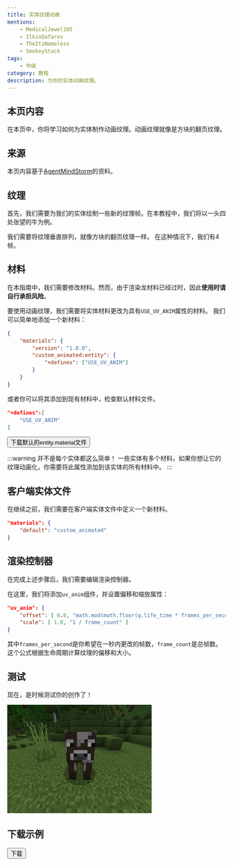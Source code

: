 ```yaml
---
title: 实体纹理动画
mentions:
    - MedicalJewel105
    - IlkinQafarov
    - TheItsNameless
    - SmokeyStack
tags:
    - 中级
category: 教程
description: 为你的实体动画纹理。
---
```


## 本页内容

在本页中，你将学习如何为实体制作动画纹理。动画纹理就像是方块的翻页纹理。

## 来源

本页内容基于[AgentMindStorm](https://www.youtube.com/channel/UC-ljddYkFdTQl-MVEaVvbuQ)的资料。

<YouTubeEmbed id="F6e-w1rCEi4" />

## 纹理

首先，我们需要为我们的实体绘制一些新的纹理帧。在本教程中，我们将以一头四处张望的牛为例。

<WikiImage
	src="../assets/images/visuals/animated-entity-texture/cow.png"
	alt="牛"
	width=180
/>

我们需要将纹理垂直排列，就像方块的翻页纹理一样。
在这种情况下，我们有4帧。

## 材料

在本指南中，我们需要修改材料。然而，由于渲染龙材料已经过时，因此**使用时请自行承担风险**。

要使用动画纹理，我们需要将实体材料更改为具有`USE_UV_ANIM`属性的材料。
我们可以简单地添加一个新材料：

```json title="RP/materials/entity.material"
{
    "materials": {
        "version": "1.0.0",
        "custom_animated:entity": {
            "+defines": ["USE_UV_ANIM"]
        }
    }
}
```

或者你可以将其添加到现有材料中，检查默认材料文件。

```json title=""
"+defines":[
    "USE_UV_ANIM"
]
```

<Button link="../assets/packs/visuals/animated-entity-texture/entity.material" download>
    下载默认的entity.material文件
</Button>

:::warning
并不是每个实体都这么简单！
一些实体有多个材料，如果你想让它的纹理动画化，你需要将此属性添加到该实体的所有材料中。
:::

## 客户端实体文件

在继续之前，我们需要在客户端实体文件中定义一个新材料。

```json title="RP/entity/cow.json#description"
"materials": {
	"default": "custom_animated"
}
```

## 渲染控制器

在完成上述步骤后，我们需要编辑渲染控制器。

在这里，我们将添加`uv_anim`组件，并设置偏移和缩放属性：

```json title="RP/render_controllers/cow.render_controllers.json#controller.render.cow"
"uv_anim": {
    "offset": [ 0.0, "math.mod(math.floor(q.life_time * frames_per_second),frame_count) / frame_count" ],
    "scale": [ 1.0, "1 / frame_count" ]
}
```

其中`frames_per_second`是你希望在一秒内更改的帧数，`frame_count`是总帧数。
这个公式根据生命周期计算纹理的偏移和大小。

## 测试

现在，是时候测试你的创作了！

![](../assets/images/visuals/animated-entity-texture/result.gif)

## 下载示例

<Button link="https://github.com/Bedrock-OSS/wiki-addon/releases/download/download/animated_entity_texture.mcpack">
    下载
</Button>